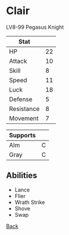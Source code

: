 # Clair

LV8-99 Pegasus Knight

| Stat       | <!-- --> |
| ---------- | -------- |
| HP         | 22       |
| Attack     | 10       |
| Skill      | 8        |
| Speed      | 11       |
| Luck       | 18       |
| Defense    | 5        |
| Resistance | 8        |
| Movement   | 7        |

| Supports | <!-- --> |
| -------- | -------- |
| Alm      | C        |
| Gray     | C        |

## Abilities

- Lance
- Flier
- Wrath Strike
- Shove
- Swap

[Back](../README.md)
